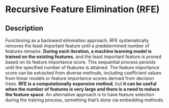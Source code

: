 # Recursive Feature Elimination (RFE)

## Description

Functioning as a backward elimination approach, RFE systematically removes the least important feature until a predetermined number of features remains. **During each iteration, a machine learning model is trained on the existing features**, and the least important feature is pruned based on its feature importance score. This sequential process persists until the specified number of features is attained. The feature importance score can be extracted from diverse methods, including coefficient values from linear models or feature importance scores derived from decision trees. **RFE is a computationally expensive method**, but **it can be useful when the number of features is very large and there is a need to reduce the feature space**. An alternative approach is to have feature selection during the training process, something that’s done via embedding methods.
